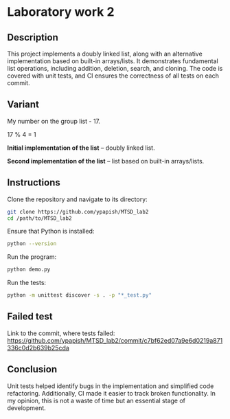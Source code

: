 # Laboratory work 2 

## Description

This project implements a doubly linked list, along with an alternative implementation based on built-in arrays/lists. It demonstrates fundamental list operations, including addition, deletion, search, and cloning. The code is covered with unit tests, and CI ensures the correctness of all tests on each commit.

## Variant

My number on the group list - 17.

17 % 4 = 1

**Initial implementation of the list** – doubly linked list.

**Second implementation of the list** – list based on built-in arrays/lists.

## Instructions

Clone the repository and navigate to its directory:

```sh
git clone https://github.com/ypapish/MTSD_lab2
cd /path/to/MTSD_lab2
```

Ensure that Python is installed:

```sh
python --version
```

Run the program:

```sh
python demo.py
```

Run the tests:

```sh
python -m unittest discover -s . -p "*_test.py"
```

## Failed test

Link to the commit, where tests failed: https://github.com/ypapish/MTSD_lab2/commit/c7bf62ed07a9e6d0219a871336c0d2b639b25cda

## Conclusion

Unit tests helped identify bugs in the implementation and simplified code refactoring. Additionally, CI made it easier to track broken functionality. In my opinion, this is not a waste of time but an essential stage of development.
